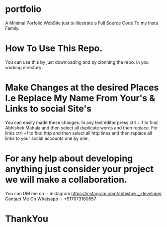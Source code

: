 # portfolio
A Minimal Porfolio WebSite just to illustrate a Full Source Code To my Insta Family.

# How To Use This Repo.
You can use this by just downloading and by clonning the repo. in you working directory.

# Make Changes at the desired Places I.e Replace My Name From Your's & Links to social Site's 
You can easily made these changes. 
In any text editor press ctrl + f to find Abhishek Mahala and then select all duplicate words and then replace.
For links ctrl +f to find http and then select all http lines and then replace all links to your social accounts one by one.

# For any help about developing anything just consider your project we will make a collaboration.
You can DM me on :- 
instagram https://instagram.com/abhishek._.developer
Contact Me On Whatsapp :-
+917073160557

# ThankYou 
